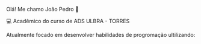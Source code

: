 
Olá! Me chamo João Pedro 👋

💻 Acadêmico do curso de ADS ULBRA - TORRES

Atualmente focado em desenvolver habilidades de progromação ultilizando:

